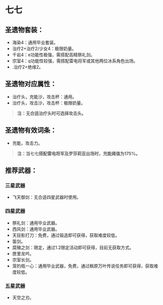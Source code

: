 
# 七七

## 圣遗物套装：
- 海染4：通用毕业套装。
- 治疗2+治疗2/少女4：极限奶量。
- 千岩4：e功能性极强，需搭配高精祭礼剑。
- 宗室4：q功能性较强，需搭配雷电将军或其他两位冰系角色出场。
- .治疗2+绝缘2。

## 圣遗物对应属性：
- 治疗头，充能沙，攻击杯：通用。
- 治疗头，攻击沙，攻击杯：极限奶量。

>**注：无合适治疗头时可选择攻击头。**


## 圣遗物有效词条：
- 充能，攻击力。

>**注：当七七搭配雷电将军及罗莎莉亚出场时，充能阈值为175%。**


## 推荐武器：
### 三星武器
- 飞天御剑：无合适四星武器时使用。

### 四星武器
- 祭礼剑：通用毕业武器。
- 西风剑：通用毕业武器。
- 天目影打刀：免费，通过锻造即可获得，获取难度较低。
- 笛剑。
- 腐殖之剑：限定，通过1.2限定活动即可获得，目前无获取方式。
- 匣里龙吟。
- 宗室长剑。
- 笼钓瓶一心：通用毕业武器，免费，通过枫原万叶传说任务即可获得，获取难度较低。

### 五星武器
- 天空之刃。


